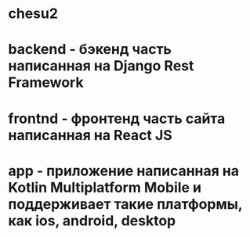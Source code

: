 # chesu2

# backend - бэкенд часть написанная на Django Rest Framework
# frontnd - фронтенд часть сайта написанная на React JS
# app - приложение написанная на Kotlin Multiplatform Mobile и поддерживает такие платформы, как ios, android, desktop
